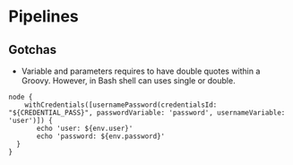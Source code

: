 # Pipelines

## Gotchas

* Variable and parameters requires to have double quotes within a Groovy. However, in Bash shell can uses single or double.

```
node {
    withCredentials([usernamePassword(credentialsId: "${CREDENTIAL_PASS}", passwordVariable: 'password', usernameVariable: 'user')]) {
       echo 'user: ${env.user}'
       echo 'password: ${env.password}'
  }
}
```
